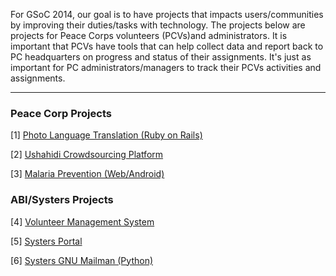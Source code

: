 For GSoC 2014, our goal is to have projects that impacts users/communities by improving their duties/tasks with technology. The projects below are projects for Peace Corps volunteers (PCVs)and administrators. It is important that PCVs have tools that can help collect data and report back to PC headquarters on progress and status of their assignments. It's just as important for PC administrators/managers to track their PCVs activities and assignments. 

***
### Peace Corp Projects
[1] [Photo Language Translation (Ruby on Rails)](Photo-Language-Translation)

[2] [Ushahidi Crowdsourcing Platform](Ushahidi-Crowdsourcing)

[3] [Malaria Prevention (Web/Android)](Malaria-Prevention)

### ABI/Systers Projects
[4] [Volunteer Management System](Volunteer-Management-System)

[5] [Systers Portal](Systers-Portal) 

[6] [Systers GNU Mailman (Python)](Systers-GNU-Mailman)

